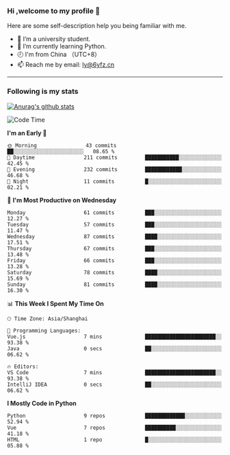 ### Hi ,welcome to my profile 👋
Here are some self-description help you being familiar with me.
<!--
**liuyunfz/liuyunfz** is a ✨ _special_ ✨ repository because its `README.md` (this file) appears on your GitHub profile.
- 👯 I’m looking to collaborate on ...
- 🤔 I’m looking for help with ...
Here are some ideas to get you started:
-->
- 🏫 I’m a university student.
- 💪 I’m currently learning Python.
- 🕗 I'm from China （UTC+8）
- 📫 Reach me by email: [ly@6yfz.cn](mailto:ly@6yfz.cn)
  
---
### Following is my stats
  
[![Anurag's github stats](https://github-readme-stats.vercel.app/api?username=liuyunfz)](https://github.com/anuraghazra/github-readme-stats)
  
<!--START_SECTION:waka-->
![Code Time](http://img.shields.io/badge/Code%20Time-379%20hrs%2020%20mins-blue)

**I'm an Early 🐤** 

```text
🌞 Morning                43 commits          ██░░░░░░░░░░░░░░░░░░░░░░░   08.65 % 
🌆 Daytime                211 commits         ███████████░░░░░░░░░░░░░░   42.45 % 
🌃 Evening                232 commits         ████████████░░░░░░░░░░░░░   46.68 % 
🌙 Night                  11 commits          █░░░░░░░░░░░░░░░░░░░░░░░░   02.21 % 
```
📅 **I'm Most Productive on Wednesday** 

```text
Monday                   61 commits          ███░░░░░░░░░░░░░░░░░░░░░░   12.27 % 
Tuesday                  57 commits          ███░░░░░░░░░░░░░░░░░░░░░░   11.47 % 
Wednesday                87 commits          ████░░░░░░░░░░░░░░░░░░░░░   17.51 % 
Thursday                 67 commits          ███░░░░░░░░░░░░░░░░░░░░░░   13.48 % 
Friday                   66 commits          ███░░░░░░░░░░░░░░░░░░░░░░   13.28 % 
Saturday                 78 commits          ████░░░░░░░░░░░░░░░░░░░░░   15.69 % 
Sunday                   81 commits          ████░░░░░░░░░░░░░░░░░░░░░   16.30 % 
```


📊 **This Week I Spent My Time On** 

```text
🕑︎ Time Zone: Asia/Shanghai

💬 Programming Languages: 
Vue.js                   7 mins              ███████████████████████░░   93.38 % 
Java                     0 secs              ██░░░░░░░░░░░░░░░░░░░░░░░   06.62 % 

🔥 Editors: 
VS Code                  7 mins              ███████████████████████░░   93.38 % 
IntelliJ IDEA            0 secs              ██░░░░░░░░░░░░░░░░░░░░░░░   06.62 % 
```

**I Mostly Code in Python** 

```text
Python                   9 repos             █████████████░░░░░░░░░░░░   52.94 % 
Vue                      7 repos             ██████████░░░░░░░░░░░░░░░   41.18 % 
HTML                     1 repo              █░░░░░░░░░░░░░░░░░░░░░░░░   05.88 % 
```




<!--END_SECTION:waka-->
